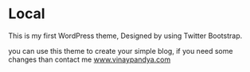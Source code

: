 # Local
This is my first WordPress theme, Designed by using Twitter Bootstrap.


you can use this theme to create your simple blog, if you need some changes than contact me www.vinaypandya.com
